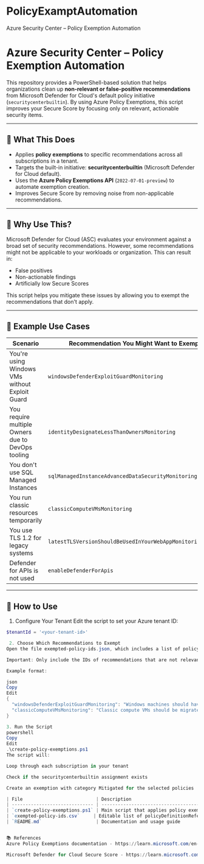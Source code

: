 # PolicyExamptAutomation
Azure Security Center – Policy Exemption Automation
# Azure Security Center – Policy Exemption Automation

This repository provides a PowerShell-based solution that helps organizations clean up **non-relevant or false-positive recommendations** from Microsoft Defender for Cloud's default policy initiative (`securitycenterbuiltin`). By using Azure Policy Exemptions, this script improves your Secure Score by focusing only on relevant, actionable security items.

---

## 🚀 What This Does

- Applies **policy exemptions** to specific recommendations across all subscriptions in a tenant.
- Targets the built-in initiative: **securitycenterbuiltin** (Microsoft Defender for Cloud default).
- Uses the **Azure Policy Exemptions API** (`2022-07-01-preview`) to automate exemption creation.
- Improves Secure Score by removing noise from non-applicable recommendations.

---

## 🧩 Why Use This?

Microsoft Defender for Cloud (ASC) evaluates your environment against a broad set of security recommendations. However, some recommendations might not be applicable to your workloads or organization. This can result in:

- False positives
- Non-actionable findings
- Artificially low Secure Scores

This script helps you mitigate these issues by allowing you to exempt the recommendations that don't apply.

---

## 📌 Example Use Cases

| Scenario | Recommendation You Might Want to Exempt |
|----------|-------------------------------------------|
| You're using Windows VMs without Exploit Guard | `windowsDefenderExploitGuardMonitoring` |
| You require multiple Owners due to DevOps tooling | `identityDesignateLessThanOwnersMonitoring` |
| You don't use SQL Managed Instances | `sqlManagedInstanceAdvancedDataSecurityMonitoring` |
| You run classic resources temporarily | `classicComputeVMsMonitoring` |
| You use TLS 1.2 for legacy systems | `latestTLSVersionShouldBeUsedInYourWebAppMonitoringEffect` |
| Defender for APIs is not used | `enableDefenderForApis` |

---

## 🔧 How to Use

 1. Configure Your Tenant
Edit the script to set your Azure tenant ID:

```powershell
$tenantId = '<your-tenant-id>'

 2. Choose Which Recommendations to Exempt
Open the file exempted-policy-ids.json, which includes a list of policyDefinitionReferenceIds and their display names.

Important: Only include the IDs of recommendations that are not relevant to your environment.

Example format:

json
Copy
Edit
{
  "windowsDefenderExploitGuardMonitoring": "Windows machines should have Exploit Guard enabled",
  "classicComputeVMsMonitoring": "Classic compute VMs should be migrated to ARM"
}

3. Run the Script
powershell
Copy
Edit
.\create-policy-exemptions.ps1
The script will:

Loop through each subscription in your tenant

Check if the securitycenterbuiltin assignment exists

Create an exemption with category Mitigated for the selected policies

| File                           | Description                                                           |
| ------------------------------ | --------------------------------------------------------------------- |
| `create-policy-exemptions.ps1` | Main script that applies policy exemptions                            |
| `exempted-policy-ids.csv`     | Editable list of policyDefinitionReferenceIds and their display names |
| `README.md`                    | Documentation and usage guide                                         |


📚 References
Azure Policy Exemptions documentation - https://learn.microsoft.com/en-us/azure/governance/policy/concepts/exemption-structure

Microsoft Defender for Cloud Secure Score - https://learn.microsoft.com/en-us/azure/defender-for-cloud/secure-score-security-controls



